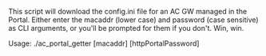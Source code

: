 
This script will download the config.ini file for an AC GW managed in the Portal.
Either enter the macaddr (lower case) and password (case sensitive) as CLI arguments, or you'll be prompted for them if you don't.  Win, win.

Usage: ./ac_portal_getter [macaddr] [httpPortalPassword] 

